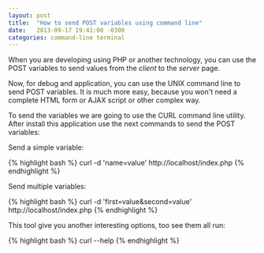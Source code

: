 ```yaml
---
layout: post
title:  "How to send POST variables using command line"
date:   2013-09-17 19:41:00 -0300
categories: command-line terminal
---
```

When you are developing using PHP or another technology, you can use the POST variables to send values from the *client* to the *server* page.

Now, for debug and application, you can use the UNIX command line to send POST variables. It is much more easy, because you won't need a complete HTML form or AJAX script or other complex way.

To send the variables we are going to use the CURL command line utility.
After install this application use the next commands to send the POST variables:

Send a simple variable:

{% highlight bash %}
curl -d 'name=value' http://localhost/index.php
{% endhighlight %}

Send multiple variables:

{% highlight bash %}
curl -d 'first=value&second=value' http://localhost/index.php
{% endhighlight %}

This tool give you another interesting options, too see them all run:

{% highlight bash %}
curl --help
{% endhighlight %}
